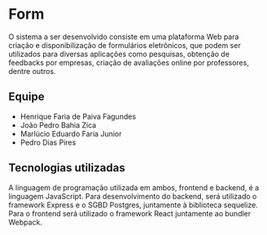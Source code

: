 # Form

O sistema a ser desenvolvido consiste em uma plataforma Web para criação e disponibilização de formulários eletrônicos, que podem ser utilizados para diversas aplicações como pesquisas, obtenção de feedbacks por empresas, criação de avaliações online por professores, dentre outros.

## Equipe

- Henrique Faria de Paiva Fagundes
- João Pedro Bahia Zica
- Marlúcio Eduardo Faria Junior
- Pedro Dias Pires

## Tecnologias utilizadas

A linguagem de programação utilizada em ambos, frontend e backend, é a linguagem JavaScript. Para desenvolvimento do backend, será utilizado o framework Express e o SGBD Postgres, juntamente à biblioteca sequelize. Para o frontend será utilizado o framework React juntamente ao bundler Webpack. 
